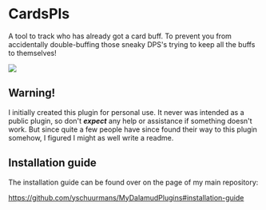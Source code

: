 # CardsPls
A tool to track who has already got a card buff. To prevent you from accidentally double-buffing those sneaky DPS's trying to keep all the buffs to themselves!

![](res/cardsplCardsPlss.gif)

## Warning!
I initially created this plugin for personal use. It never was intended as a public plugin, so don't _**expect**_ any help or assistance if something doesn't work. But since quite a few people have since found their way to this plugin somehow, I figured I might as well write a readme.

## Installation guide
The installation guide can be found over on the page of my main repository:

https://github.com/yschuurmans/MyDalamudPlugins#installation-guide

